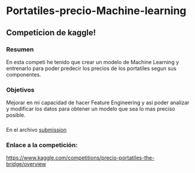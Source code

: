# Portatiles-precio-Machine-learning

## Competicion de kaggle!

### Resumen

En esta competi he tenido que crear un modelo de Machine Learning y entrenarlo para poder predecir los precios de los portatiles segun sus componentes.

### Objetivos

Mejorar en mi capacidad de hacer Feature Engineering y así poder analizar y modificar los datos para obtener un modelo que sea lo mas preciso posible.

###

En el archivo [submission](https://github.com/AdrianNiet/Portatiles-precio-Machine-learning/blob/main/Precio%20portatiles/Notebooks/submission.ipynb)

### Enlace a la competición:

https://www.kaggle.com/competitions/precio-portatiles-the-bridge/overview
